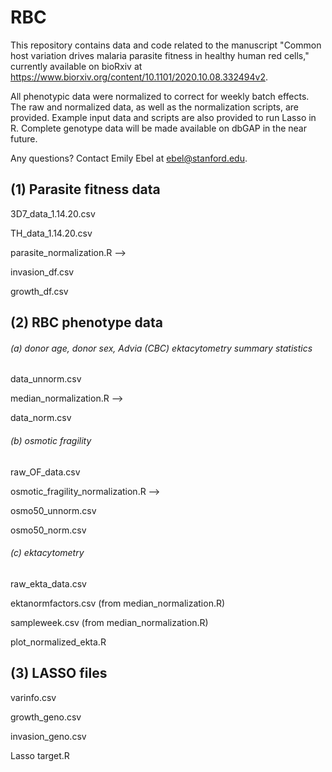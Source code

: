 # RBC

This repository contains data and code related to the manuscript "Common host variation drives malaria parasite fitness in healthy human red cells," currently available on bioRxiv at https://www.biorxiv.org/content/10.1101/2020.10.08.332494v2.

All phenotypic data were normalized to correct for weekly batch effects. The raw and normalized data, as well as the normalization scripts, are provided. Example input data and scripts are also provided to run Lasso in R. Complete genotype data will be made available on dbGAP in the near future. 

Any questions? Contact Emily Ebel at ebel@stanford.edu.



## (1) Parasite fitness data

3D7_data_1.14.20.csv 

TH_data_1.14.20.csv 

parasite_normalization.R --> 

invasion_df.csv 

growth_df.csv 




## (2) RBC phenotype data  

###### (a) donor age, donor sex, Advia (CBC) ektacytometry summary statistics 

data_unnorm.csv 

median_normalization.R  --> 

data_norm.csv 


###### (b) osmotic fragility

raw_OF_data.csv

osmotic_fragility_normalization.R --> 

osmo50_unnorm.csv 

osmo50_norm.csv


###### (c) ektacytometry 

raw_ekta_data.csv

ektanormfactors.csv (from median_normalization.R)

sampleweek.csv (from median_normalization.R)

plot_normalized_ekta.R




## (3) LASSO files 

varinfo.csv

growth_geno.csv

invasion_geno.csv

Lasso target.R
